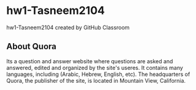 # hw1-Tasneem2104
hw1-Tasneem2104 created by GitHub Classroom
## About Quora 
Its a question and answer website where questions are asked and answered,
edited and organized by the site's useres. It contains many languages, including 
(Arabic, Hebrew, English, etc). The headquarters of Quora, the publisher of the site, 
is located in Mountain View, California. 

